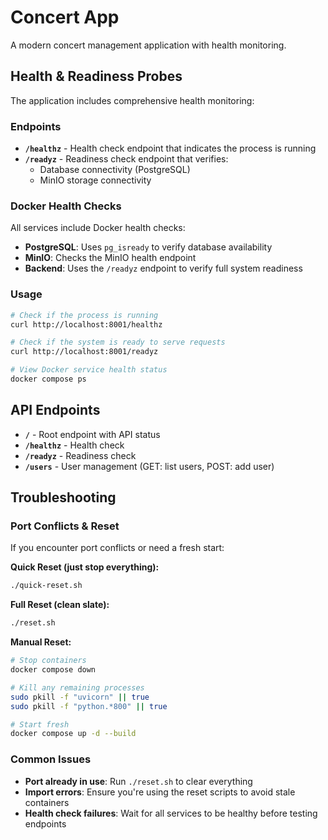 # Concert App

A modern concert management application with health monitoring.

## Health & Readiness Probes

The application includes comprehensive health monitoring:

### Endpoints

- **`/healthz`** - Health check endpoint that indicates the process is running
- **`/readyz`** - Readiness check endpoint that verifies:
  - Database connectivity (PostgreSQL)
  - MinIO storage connectivity

### Docker Health Checks

All services include Docker health checks:

- **PostgreSQL**: Uses `pg_isready` to verify database availability
- **MinIO**: Checks the MinIO health endpoint
- **Backend**: Uses the `/readyz` endpoint to verify full system readiness

### Usage

```bash
# Check if the process is running
curl http://localhost:8001/healthz

# Check if the system is ready to serve requests
curl http://localhost:8001/readyz

# View Docker service health status
docker compose ps
```

## API Endpoints

- **`/`** - Root endpoint with API status
- **`/healthz`** - Health check
- **`/readyz`** - Readiness check
- **`/users`** - User management (GET: list users, POST: add user)

## Troubleshooting

### Port Conflicts & Reset

If you encounter port conflicts or need a fresh start:

**Quick Reset (just stop everything):**
```bash
./quick-reset.sh
```

**Full Reset (clean slate):**
```bash
./reset.sh
```

**Manual Reset:**
```bash
# Stop containers
docker compose down

# Kill any remaining processes
sudo pkill -f "uvicorn" || true
sudo pkill -f "python.*800" || true

# Start fresh
docker compose up -d --build
```

### Common Issues

- **Port already in use**: Run `./reset.sh` to clear everything
- **Import errors**: Ensure you're using the reset scripts to avoid stale containers
- **Health check failures**: Wait for all services to be healthy before testing endpoints